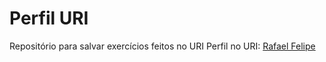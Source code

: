 # Perfil URI
Repositório para salvar exercícios feitos no URI
Perfil no URI: [Rafael Felipe](https://www.urionlinejudge.com.br/judge/pt/profile/569199)
